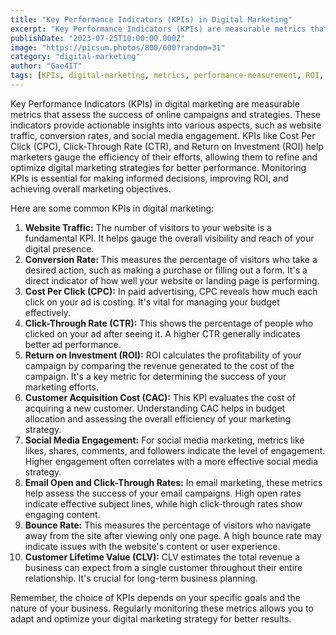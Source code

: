 ```yaml
---
title: "Key Performance Indicators (KPIs) in Digital Marketing"
excerpt: "Key Performance Indicators (KPIs) are measurable metrics that assess the success of online campaigns and strategies, providing actionable insights into various aspects like website traffic, conversion rates, and social media engagement."
publishDate: "2023-07-25T10:00:00.000Z"
image: "https://picsum.photos/800/600?random=31"
category: "digital-marketing"
author: "Gae4IT"
tags: [KPIs, digital-marketing, metrics, performance-measurement, ROI, analytics]
---
```


Key Performance Indicators (KPIs) in digital marketing are measurable metrics that assess the success of online campaigns and strategies. These indicators provide actionable insights into various aspects, such as website traffic, conversion rates, and social media engagement. KPIs like Cost Per Click (CPC), Click-Through Rate (CTR), and Return on Investment (ROI) help marketers gauge the efficiency of their efforts, allowing them to refine and optimize digital marketing strategies for better performance. Monitoring KPIs is essential for making informed decisions, improving ROI, and achieving overall marketing objectives.

Here are some common KPIs in digital marketing:

1. **Website Traffic:** The number of visitors to your website is a fundamental KPI. It helps gauge the overall visibility and reach of your digital presence.
2. **Conversion Rate:** This measures the percentage of visitors who take a desired action, such as making a purchase or filling out a form. It's a direct indicator of how well your website or landing page is performing.
3. **Cost Per Click (CPC):** In paid advertising, CPC reveals how much each click on your ad is costing. It's vital for managing your budget effectively.
4. **Click-Through Rate (CTR):** This shows the percentage of people who clicked on your ad after seeing it. A higher CTR generally indicates better ad performance.
5. **Return on Investment (ROI):** ROI calculates the profitability of your campaign by comparing the revenue generated to the cost of the campaign. It's a key metric for determining the success of your marketing efforts.
6. **Customer Acquisition Cost (CAC):** This KPI evaluates the cost of acquiring a new customer. Understanding CAC helps in budget allocation and assessing the overall efficiency of your marketing strategy.
7. **Social Media Engagement:** For social media marketing, metrics like likes, shares, comments, and followers indicate the level of engagement. Higher engagement often correlates with a more effective social media strategy.
8. **Email Open and Click-Through Rates:** In email marketing, these metrics help assess the success of your email campaigns. High open rates indicate effective subject lines, while high click-through rates show engaging content.
9. **Bounce Rate:** This measures the percentage of visitors who navigate away from the site after viewing only one page. A high bounce rate may indicate issues with the website's content or user experience.
10. **Customer Lifetime Value (CLV):** CLV estimates the total revenue a business can expect from a single customer throughout their entire relationship. It's crucial for long-term business planning.

Remember, the choice of KPIs depends on your specific goals and the nature of your business. Regularly monitoring these metrics allows you to adapt and optimize your digital marketing strategy for better results.